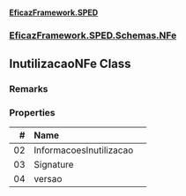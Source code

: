 #### [EficazFramework.SPED](EficazFrameworkSPED.md 'EficazFramework SPED')
### [EficazFramework.SPED.Schemas.NFe](EficazFramework.SPED.Schemas.NFe.md 'EficazFramework.SPED.Schemas.NFe')

## InutilizacaoNFe Class

### Remarks
### Properties

| # | Name | |
| ---: | :--- | :--- |
| 02 | InformacoesInutilizacao |  |
| 03 | Signature |  |
| 04 | versao |  |
